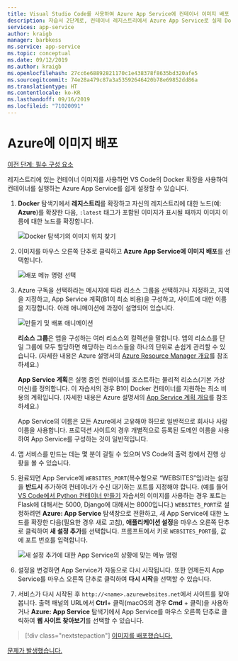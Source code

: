 ```yaml
---
title: Visual Studio Code를 사용하여 Azure App Service에 컨테이너 이미지 배포
description: 자습서 2단계로, 컨테이너 레지스트리에서 Azure App Service로 실제 Docker 이미지를 배포합니다.
services: app-service
author: kraigb
manager: barbkess
ms.service: app-service
ms.topic: conceptual
ms.date: 09/12/2019
ms.author: kraigb
ms.openlocfilehash: 27cc6e68892821170c1e438378f8635bd320afe5
ms.sourcegitcommit: 74e28a479c87a3a53592646420b78e69852dd86a
ms.translationtype: HT
ms.contentlocale: ko-KR
ms.lasthandoff: 09/16/2019
ms.locfileid: "71020091"
---
```

# <a name="deploy-the-image-to-azure"></a>Azure에 이미지 배포

[이전 단계: 필수 구성 요소](tutorial-deploy-containers-01.md)

레지스트리에 있는 컨테이너 이미지를 사용하면 VS Code의 Docker 확장을 사용하여 컨테이너를 실행하는 Azure App Service를 쉽게 설정할 수 있습니다.

1. **Docker** 탐색기에서 **레지스트리**를 확장하고 자신의 레지스트리에 대한 노드(예: **Azure**)를 확장한 다음, `:latest` 태그가 포함된 이미지가 표시될 때까지 이미지 이름에 대한 노드를 확장합니다.

    ![Docker 탐색기의 이미지 위치 찾기](media/deploy-containers/deploy-find-image.png)

1. 이미지를 마우스 오른쪽 단추로 클릭하고 **Azure App Service에 이미지 배포**를 선택합니다.

    ![배포 메뉴 명령 선택](media/deploy-containers/deploy-menu.png)

1. Azure 구독을 선택하라는 메시지에 따라 리소스 그룹을 선택하거나 지정하고, 지역을 지정하고, App Service 계획(B1이 최소 비용)을 구성하고, 사이트에 대한 이름을 지정합니다. 아래 애니메이션에 과정이 설명되어 있습니다.

    ![만들기 및 배포 애니메이션](media/deploy-containers/deploy-to-app-service.gif)

    **리소스 그룹**은 앱을 구성하는 여러 리소스의 컬렉션을 말합니다. 앱의 리소스를 단일 그룹에 모두 할당하면 해당하는 리소스들을 하나의 단위로 손쉽게 관리할 수 있습니다. (자세한 내용은 Azure 설명서의 [Azure Resource Manager 개요](https://docs.microsoft.com/azure/azure-resource-manager/resource-group-overview)를 참조하세요.)

    **App Service 계획**은 실행 중인 컨테이너를 호스트하는 물리적 리소스(기본 가상 머신)를 정의합니다. 이 자습서의 경우 B1이 Docker 컨테이너를 지원하는 최소 비용의 계획입니다. (자세한 내용은 Azure 설명서의 [App Service 계획 개요](https://docs.microsoft.com/azure/app-service/azure-web-sites-web-hosting-plans-in-depth-overview)를 참조하세요.)

    App Service의 이름은 모든 Azure에서 고유해야 하므로 일반적으로 회사나 사람 이름을 사용합니다. 프로덕션 사이트의 경우 개별적으로 등록된 도메인 이름을 사용하여 App Service를 구성하는 것이 일반적입니다.

1. 앱 서비스를 만드는 데는 몇 분이 걸릴 수 있으며 VS Code의 출력 창에서 진행 상황을 볼 수 있습니다.

1. 완료되면 App Service에 `WEBSITES_PORT`(복수형으로 “WEBSITES”임)라는 설정을 **반드시** 추가하여 컨테이너가 수신 대기하는 포트를 지정해야 합니다. (예를 들어 [VS Code에서 Python 컨테이너 만들기](https://code.visualstudio.com/docs/python/tutorial-create-container) 자습서의 이미지를 사용하는 경우 포트는 Flask에 대해서는 5000, Django에 대해서는 8000입니다.) `WEBSITES_PORT`로 설정하려면 **Azure: App Service** 탐색창으로 전환하고, 새 App Service에 대한 노드를 확장한 다음(필요한 경우 새로 고침), **애플리케이션 설정**을 마우스 오른쪽 단추로 클릭하여 **새 설정 추가**를 선택합니다. 프롬프트에서 키로 `WEBSITES_PORT`를, 값에 포트 번호를 입력합니다.

    ![새 설정 추가에 대한 App Service의 상황에 맞는 메뉴 명령](media/deploy-containers/add-app-service-setting.png)

1. 설정을 변경하면 App Service가 자동으로 다시 시작됩니다. 또한 언제든지 App Service를 마우스 오른쪽 단추로 클릭하여 **다시 시작**을 선택할 수 있습니다.

1. 서비스가 다시 시작된 후 `http://<name>.azurewebsites.net`에서 사이트를 찾아봅니다. 출력 패널의 URL에서 **Ctrl**+ 클릭(macOS의 경우 **Cmd** + 클릭)을 사용하거나 **Azure: App Service** 탐색기에서 App Service를 마우스 오른쪽 단추로 클릭하여 **웹 사이트 찾아보기**를 선택할 수 있습니다.

> [!div class="nextstepaction"]
> [이미지를 배포했습니다.](tutorial-deploy-containers-03.md)

[문제가 발생했습니다.](https://www.research.net/r/PWZWZ52?tutorial=vscode-appservice-containers&step=02-deploy-container)
